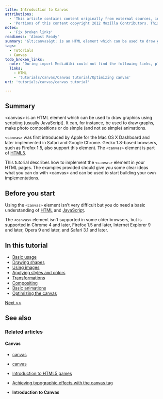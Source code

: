 ```yaml
---
title: Introduction to Canvas
attributions:
  - 'This article contains content originally from external sources, including ones licensed under the CC-BY-SA license. [![cc-by-sa-small-wpd.png](/assets/public/c/c8/cc-by-sa-small-wpd.png)](http://creativecommons.org/licenses/by-sa/3.0/us/)'
  - 'Portions of this content copyright 2012 Mozilla Contributors. This article contains work licensed under the Creative Commons Attribution-Sharealike License v2.5 or later. The original work is available at Mozilla Developer Network: [Article](https://developer.mozilla.org/en-US/docs/Canvas_tutorial)'
notes:
  - 'Fix broken links'
readiness: 'Almost Ready'
summary: '&lt;canvas&gt; is an HTML element which can be used to draw graphics using scripting (usually JavaScript). It can, for instance, be used to draw graphs, make photo compositions or do simple (and not so simple) animations.'
tags:
  - Tutorials
  - Canvas
todo_broken_links:
  note: 'During import MediaWiki could not find the following links, please fix and adjust this list.'
  links:
    - HTML
    - 'tutorials/canvas/Canvas tutorial/Optimizing canvas'
uri: 'tutorials/canvas/canvas tutorial'

---
```

## Summary

&lt;canvas&gt; is an HTML element which can be used to draw graphics using scripting (usually JavaScript). It can, for instance, be used to draw graphs, make photo compositions or do simple (and not so simple) animations.

`<canvas>` was first introduced by Apple for the Mac OS X Dashboard and later implemented in Safari and Google Chrome. Gecko 1.8-based browsers, such as Firefox 1.5, also support this element. The `<canvas>` element is part of [HTML5](http://dev.w3.org/html5/spec/the-canvas-element.html#the-canvas-element).

This tutorial describes how to implement the `<canvas>` element in your HTML pages. The examples provided should give you some clear ideas what you can do with \<canvas\> and can be used to start building your own implementations.

## Before you start

Using the `<canvas>` element isn't very difficult but you do need a basic understanding of [HTML](/w/index.php?title=HTML&action=edit&redlink=1) and [JavaScript](/javascript).

The `<canvas>` element isn't supported in some older browsers, but is supported in Chrome 4 and later, Firefox 1.5 and later, Internet Explorer 9 and later, Opera 9 and later, and Safari 3.1 and later.

## In this tutorial

-   [Basic usage](/tutorials/canvas/Canvas_tutorial/Basic_usage)
-   [Drawing shapes](/tutorials/canvas/Canvas_tutorial/Drawing_shapes)
-   [Using images](/tutorials/canvas/Canvas_tutorial/Using_images)
-   [Applying styles and colors](/tutorials/canvas/Canvas_tutorial/Applying_styles_and_colors)
-   [Transformations](/tutorials/canvas/Canvas_tutorial/Transformations)
-   [Compositing](/tutorials/canvas/Canvas_tutorial/Compositing)
-   [Basic animations](/tutorials/canvas/Canvas_tutorial/Basic_animations)
-   [Optimizing the canvas](/w/index.php?title=tutorials/canvas/Canvas_tutorial/Optimizing_canvas&action=edit&redlink=1)

[Next \>\>](/tutorials/canvas/Canvas_tutorial/Basic_usage)

## See also

### Related articles

#### Canvas

-   [canvas](/apis/canvas)

-   [canvas](/html/elements/canvas)

-   [Introduction to HTML5 games](/tutorials/canvas_notearsgame)

-   [Achieving typographic effects with the canvas tag](/tutorials/canvas_texteffects)

-   **Introduction to Canvas**
